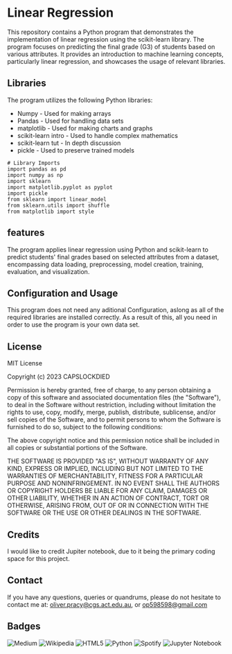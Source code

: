 # Linear Regression
This repository contains a Python program that demonstrates the implementation of linear regression using the scikit-learn library. The program focuses on predicting the final grade (G3) of students based on various attributes. It provides an introduction to machine learning concepts, particularly linear regression, and showcases the usage of relevant libraries.

## Libraries
The program utilizes the following Python libraries:

- Numpy - Used for making arrays
- Pandas - Used for handling data sets
- matplotlib - Used for making charts and graphs
- scikit-learn intro - Used to handle complex mathematics
- scikit-learn tut - In depth discussion
- pickle - Used to preserve trained models
~~~
# Library Imports
import pandas as pd
import numpy as np
import sklearn
import matplotlib.pyplot as pyplot
import pickle
from sklearn import linear_model
from sklearn.utils import shuffle
from matplotlib import style
~~~
## features
The program applies linear regression using Python and scikit-learn to predict students' final grades based on selected attributes from a dataset, encompassing data loading, preprocessing, model creation, training, evaluation, and visualization.

## Configuration and Usage
This program does not need any aditional Configuration, aslong as all of the required libraries are installed correctly. As a result of this, all you need in order to use the program is your own data set.

## License
MIT License

Copyright (c) 2023 CAPSLOCKDIED

Permission is hereby granted, free of charge, to any person obtaining a copy
of this software and associated documentation files (the "Software"), to deal
in the Software without restriction, including without limitation the rights
to use, copy, modify, merge, publish, distribute, sublicense, and/or sell
copies of the Software, and to permit persons to whom the Software is
furnished to do so, subject to the following conditions:

The above copyright notice and this permission notice shall be included in all
copies or substantial portions of the Software.

THE SOFTWARE IS PROVIDED "AS IS", WITHOUT WARRANTY OF ANY KIND, EXPRESS OR
IMPLIED, INCLUDING BUT NOT LIMITED TO THE WARRANTIES OF MERCHANTABILITY,
FITNESS FOR A PARTICULAR PURPOSE AND NONINFRINGEMENT. IN NO EVENT SHALL THE
AUTHORS OR COPYRIGHT HOLDERS BE LIABLE FOR ANY CLAIM, DAMAGES OR OTHER
LIABILITY, WHETHER IN AN ACTION OF CONTRACT, TORT OR OTHERWISE, ARISING FROM,
OUT OF OR IN CONNECTION WITH THE SOFTWARE OR THE USE OR OTHER DEALINGS IN THE
SOFTWARE.

## Credits
I would like to credit Jupiter notebook, due to it being the primary coding space for this project.

## Contact
If you have any questions, queries or quandrums, please do not hesitate to contact me at: oliver.pracy@cgs.act.edu.au, or op598598@gmail.com

## Badges
![Medium](https://img.shields.io/badge/Medium-12100E?style=for-the-badge&logo=medium&logoColor=white)
![Wikipedia](https://img.shields.io/badge/Wikipedia-%23000000.svg?style=for-the-badge&logo=wikipedia&logoColor=white)
![HTML5](https://img.shields.io/badge/html5-%23E34F26.svg?style=for-the-badge&logo=html5&logoColor=white)
![Python](https://img.shields.io/badge/python-3670A0?style=for-the-badge&logo=python&logoColor=ffdd54)
![Spotify](https://img.shields.io/badge/Spotify-1ED760?style=for-the-badge&logo=spotify&logoColor=white)
![Jupyter Notebook](https://img.shields.io/badge/jupyter-%23FA0F00.svg?style=for-the-badge&logo=jupyter&logoColor=white)
